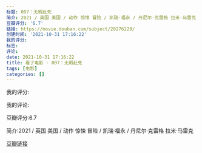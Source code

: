 ```yaml
---
标题: 007：无暇赴死
简介: 2021 / 英国 美国 / 动作 惊悚 冒险 / 凯瑞·福永 / 丹尼尔·克雷格 拉米·马雷克
豆瓣评分: '6.7'
链接: https://movie.douban.com/subject/20276229/
创建时间: '2021-10-31 17:16:22'
我的评分:
标签:
评论:
date: 2021-10-31 17:16:22
title: 看了电影 - 007：无暇赴死
tags: [电影]
categories: []
---
```


我的评分:

我的评论:

豆瓣评分:6.7

简介:2021 / 英国 美国 / 动作 惊悚 冒险 / 凯瑞·福永 / 丹尼尔·克雷格 拉米·马雷克

[豆瓣链接](https://movie.douban.com/subject/20276229/)

